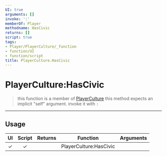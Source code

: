 ```yaml
---
UI: true
arguments: []
invoke: ':'
memberOf: Player
methodname: HasCivic
returns: []
script: true
tags:
- Player/PlayerCulture/_function
- function/UI
- function/script
title: PlayerCulture.HasCivic
---
```

# PlayerCulture:HasCivic
> this function is a member of [PlayerCulture](civ-6/lua/PlayerCulture.md)
> this method expects an implicit "self" argument. invoke it with `:`
-----
## Usage
|  UI | Script | Returns | Function | Arguments |
|:---:|:------:|-------:|:--------:|:---------|
|✓|✓||PlayerCulture:HasCivic||
